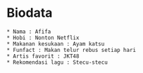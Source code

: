 # Biodata

    * Nama : Afifa
    * Hobi : Nonton Netflix
    * Makanan kesukaan : Ayam katsu
    * Funfact : Makan telur rebus setiap hari
    * Artis favorit : JKT48
    * Rekomendasi lagu : Stecu-stecu